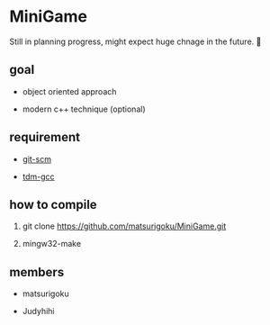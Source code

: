 # MiniGame

Still in planning progress, might expect huge chnage in the future. 🤠

## goal

 - object oriented approach

 - modern c++ technique (optional)

## requirement

 - [git-scm](https://git-scm.com/)

 - [tdm-gcc](https://jmeubank.github.io/tdm-gcc/)

## how to compile

1. git clone https://github.com/matsurigoku/MiniGame.git

2. mingw32-make

## members

 - matsurigoku

 - Judyhihi
